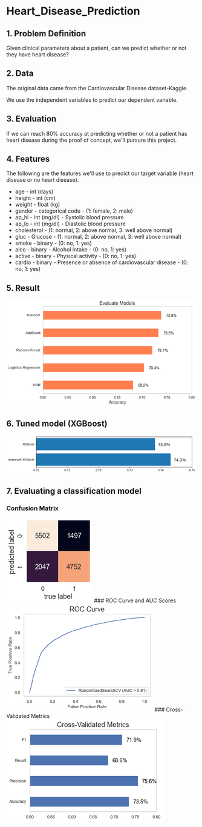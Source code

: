 # Heart_Disease_Prediction

## 1. Problem Definition
Given clinical parameters about a patient, can we predict whether or not they have heart disease?

## 2. Data
The original data came from the Cardiovascular Disease dataset-Kaggle.

We use the independent variables to predict our dependent variable.

## 3. Evaluation
If we can reach 80% accuracy at predicting whether or not a patient has heart disease during the proof of concept, we'll pursure this project.

## 4. Features
The following are the features we'll use to predict our target variable (heart disease or no heart disease).

* age - int (days)
* height - int (cm)
* weight - float (kg)
* gender - categorical code - (1: female, 2: male)
* ap_hi - int (mg/dl) - Systolic blood pressure
* ap_lo - int (mg/dl) - Diastolic blood pressure
* cholesterol - (1: normal, 2: above normal, 3: well above normal)
* gluc - Glucose - (1: normal, 2: above normal, 3: well above normal)
* smoke - binary - (0: no, 1: yes)
* alco - binary - Alcohol intake - (0: no, 1: yes)
* active - binary - Physical activity - (0: no, 1: yes)
* cardio - binary - Presence or absence of cardiovascular disease - (0: no, 1: yes)

## 5. Result
<img src="img/models.png">

## 6. Tuned model (XGBoost)
<img src="img/imp_XGB.png">

## 7. Evaluating a classification model
### Confusion Matrix
<img src="img/confMax.png">
### ROC Curve and AUC Scores
<img src="img/ROC.png">
### Cross-Validated Metrics
<img src="img/CV.png">
